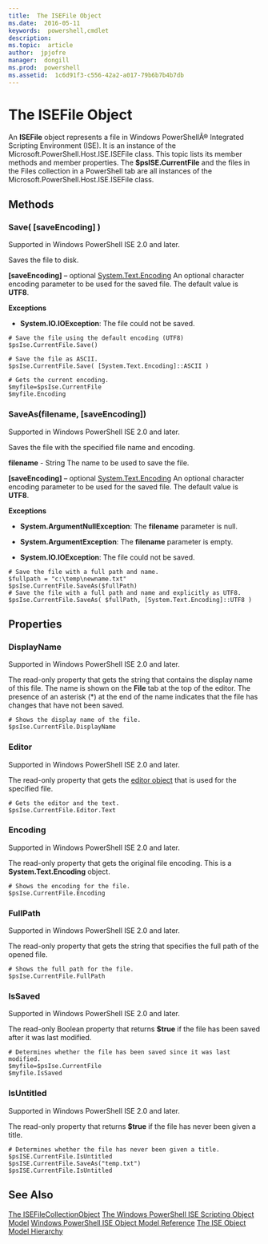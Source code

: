 ```yaml
---
title:  The ISEFile Object
ms.date:  2016-05-11
keywords:  powershell,cmdlet
description:  
ms.topic:  article
author:  jpjofre
manager:  dongill
ms.prod:  powershell
ms.assetid:  1c6d91f3-c556-42a2-a017-79b6b7b4b7db
---
```


# The ISEFile Object
  An **ISEFile** object represents a file in Windows PowerShellÂ® Integrated Scripting Environment (ISE). It is an instance of the Microsoft.PowerShell.Host.ISE.ISEFile class. This topic lists its member methods and member properties. The **$psISE.CurrentFile** and the files in the Files collection in a PowerShell tab are all instances of the Microsoft.PowerShell.Host.ISE.ISEFile class.

## Methods

###  <a name="save-override"></a> Save\( \[saveEncoding\] \)
  Supported in Windows PowerShell ISE 2.0 and later. 

 Saves the file to disk.

 **\[saveEncoding\]** – optional [System.Text.Encoding](http://msdn.microsoft.com/library/system.text.encoding.aspx)
 An optional character encoding parameter to be used for the saved file. The default value is **UTF8**.

 **Exceptions**
 -   **System.IO.IOException**: The file could not be saved.

```
# Save the file using the default encoding (UTF8)
$psIse.CurrentFile.Save()

# Save the file as ASCII.
$psIse.CurrentFile.Save( [System.Text.Encoding]::ASCII )

# Gets the current encoding.
$myfile=$psIse.CurrentFile
$myfile.Encoding

```

###  <a name="saveas"></a> SaveAs\(filename, \[saveEncoding\]\)
  Supported in Windows PowerShell ISE 2.0 and later. 

 Saves the file with the specified file name and encoding.

 **filename** \- String
 The name to be used to save the file.

 **\[saveEncoding\]** – optional [System.Text.Encoding](http://msdn.microsoft.com/library/system.text.encoding.aspx)
 An optional character encoding parameter to be used for the saved file. The default value is **UTF8**.

 **Exceptions**
 -   **System.ArgumentNullException**: The **filename** parameter is null.

-   **System.ArgumentException**: The **filename** parameter is empty.

-   **System.IO.IOException**: The file could not be saved.

```
# Save the file with a full path and name. 
$fullpath = "c:\temp\newname.txt"
$psIse.CurrentFile.SaveAs($fullPath) 
# Save the file with a full path and name and explicitly as UTF8. 
$psIse.CurrentFile.SaveAs( $fullPath, [System.Text.Encoding]::UTF8 )

```

## Properties

###  <a name="Displayname"></a> DisplayName
  Supported in Windows PowerShell ISE 2.0 and later. 

 The read\-only property that gets the string that contains the display name of this file. The name is shown on the **File** tab at the top of the editor. The presence of an asterisk \(\*\) at the end of the name indicates that the file has changes that have not been saved.

```
# Shows the display name of the file.
$psIse.CurrentFile.DisplayName

```

###  <a name="Editor"></a> Editor
  Supported in Windows PowerShell ISE 2.0 and later. 

 The read\-only property that gets the [editor object](The-ISEEditor-Object.md) that is used for the specified file.

```
# Gets the editor and the text.
$psIse.CurrentFile.Editor.Text

```

###  <a name="Encoding"></a> Encoding
  Supported in Windows PowerShell ISE 2.0 and later. 

 The read\-only property that gets the original file encoding. This is a **System.Text.Encoding** object.

```
# Shows the encoding for the file. 
$psIse.CurrentFile.Encoding

```

###  <a name="FullPath"></a> FullPath
  Supported in Windows PowerShell ISE 2.0 and later. 

 The read\-only property that gets the string that specifies the full path of the opened file.

```
# Shows the full path for the file. 
$psIse.CurrentFile.FullPath

```

###  <a name="IsSaved"></a> IsSaved
  Supported in Windows PowerShell ISE 2.0 and later. 

 The read\-only Boolean property that returns **$true** if the file has been saved after it was last modified.

```
# Determines whether the file has been saved since it was last modified.
$myfile=$psIse.CurrentFile
$myfile.IsSaved

```

###  <a name="IsUntitled"></a> IsUntitled
  Supported in Windows PowerShell ISE 2.0 and later. 

 The read\-only property that returns **$true** if the file has never been given a title.

```
# Determines whether the file has never been given a title.
$psISE.CurrentFile.IsUntitled
$psISE.CurrentFile.SaveAs("temp.txt")
$psISE.CurrentFile.IsUntitled

```

## See Also
 [The ISEFileCollectionObject](The-ISEFileCollection-Object.md) 
 [The Windows PowerShell ISE Scripting Object Model](The-Windows-PowerShell-ISE-Scripting-Object-Model.md) 
 [Windows PowerShell ISE Object Model Reference](Windows-PowerShell-ISE-Object-Model-Reference.md) 
 [The ISE Object Model Hierarchy](The-ISE-Object-Model-Hierarchy.md)

  
